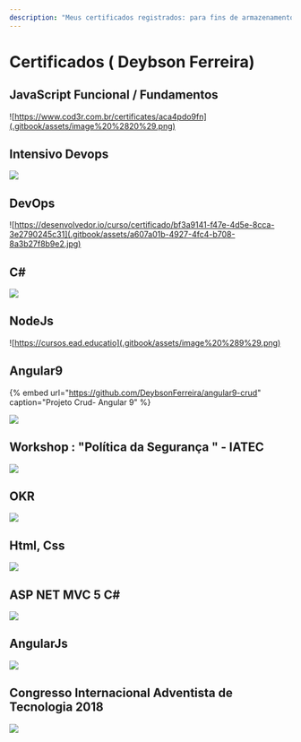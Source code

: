 ```yaml
---
description: "Meus certificados registrados: para fins de armazenamento/histórico/motivação \U0001F603"
---
```


# Certificados \( Deybson Ferreira\)

## JavaScript Funcional / Fundamentos

![https://www.cod3r.com.br/certificates/aca4pdo9fn](.gitbook/assets/image%20%2820%29.png)

## Intensivo Devops

![](.gitbook/assets/captura-de-tela-2021-08-30-082609.png)

## DevOps

![https://desenvolvedor.io/curso/certificado/bf3a9141-f47e-4d5e-8cca-3e2790245c31](.gitbook/assets/a607a01b-4927-4fc4-b708-8a3b27f8b9e2.jpg)

## C\# 

![](.gitbook/assets/captura-de-tela-2021-03-17-094858.jpg)

## NodeJs

![https://cursos.ead.educatio](.gitbook/assets/image%20%289%29.png)

## Angular9

{% embed url="https://github.com/DeybsonFerreira/angular9-crud" caption="Projeto Crud- Angular 9" %}

![](.gitbook/assets/image%20%288%29.png)

## Workshop : "Política da Segurança " - IATEC

![](.gitbook/assets/image%20%286%29.png)

## OKR

![](.gitbook/assets/image%20%281%29.png)

## Html, Css

![](.gitbook/assets/image%20%282%29.png)

## ASP NET MVC 5 C\#

![](.gitbook/assets/image%20%283%29.png)

## AngularJs

![](.gitbook/assets/image.png)

## Congresso Internacional Adventista de Tecnologia 2018

![](.gitbook/assets/ciat.jpg)

